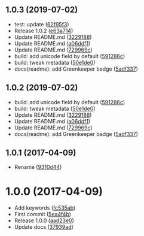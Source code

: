 <a name="1.0.3"></a>
## 1.0.3 (2019-07-02)

* test: update ([62f95f3](https://github.com/kikobeats/regex-word-boundary/commit/62f95f3))
* Release 1.0.2 ([e63a714](https://github.com/kikobeats/regex-word-boundary/commit/e63a714))
* Update README.md ([3229188](https://github.com/kikobeats/regex-word-boundary/commit/3229188))
* Update README.md ([a06ddf1](https://github.com/kikobeats/regex-word-boundary/commit/a06ddf1))
* Update README.md ([729969c](https://github.com/kikobeats/regex-word-boundary/commit/729969c))
* build: add unicode field by default ([591286c](https://github.com/kikobeats/regex-word-boundary/commit/591286c))
* build: tweak metadata ([50e1de0](https://github.com/kikobeats/regex-word-boundary/commit/50e1de0))
* docs(readme): add Greenkeeper badge ([5adf337](https://github.com/kikobeats/regex-word-boundary/commit/5adf337))



<a name="1.0.2"></a>
## 1.0.2 (2019-07-02)

* build: add unicode field by default ([591286c](https://github.com/kikobeats/regex-word-boundary/commit/591286c))
* build: tweak metadata ([50e1de0](https://github.com/kikobeats/regex-word-boundary/commit/50e1de0))
* Update README.md ([3229188](https://github.com/kikobeats/regex-word-boundary/commit/3229188))
* Update README.md ([a06ddf1](https://github.com/kikobeats/regex-word-boundary/commit/a06ddf1))
* Update README.md ([729969c](https://github.com/kikobeats/regex-word-boundary/commit/729969c))
* docs(readme): add Greenkeeper badge ([5adf337](https://github.com/kikobeats/regex-word-boundary/commit/5adf337))



<a name="1.0.1"></a>
## 1.0.1 (2017-04-09)

* Rename ([9310d44](https://github.com/kikobeats/regex-word-boundary/commit/9310d44))



<a name="1.0.0"></a>
# 1.0.0 (2017-04-09)

* Add keywords ([fc535ab](https://github.com/kikobeats/regex-word-boundary/commit/fc535ab))
* First commit ([5ea4f4b](https://github.com/kikobeats/regex-word-boundary/commit/5ea4f4b))
* Release 1.0.0 ([aad23e0](https://github.com/kikobeats/regex-word-boundary/commit/aad23e0))
* Update docs ([37939ad](https://github.com/kikobeats/regex-word-boundary/commit/37939ad))




